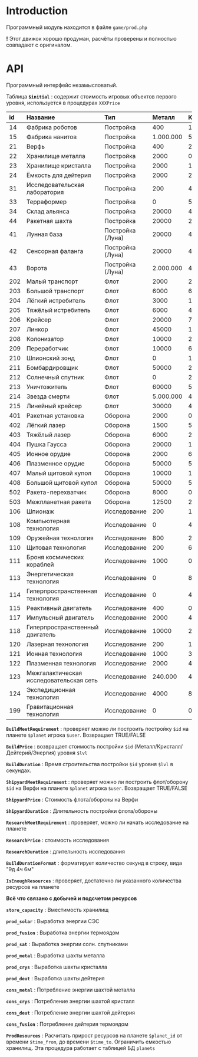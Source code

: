# Introduction #

Программный модуль находится в файле `game/prod.php`

**!** Этот движок хорошо продуман, расчёты проверены и полностью совпадают с оригиналом.

# API #

Программный интерфейс незамысловатый.

Таблица **`$initial`** : содержит стоимость игровых объектов первого уровня, используется в процедурах `XXXPrice`

| **id** | **Название** | **Тип** | **Металл** | **Кристалл** | **Дейтерий** | **Энергия** |
|:-------|:-------------|:--------|:-----------|:-------------|:-------------|:------------|
|14      | Фабрика роботов|Постройка|400         |120           |200           |0            |
|15      | Фабрика нанитов|Постройка|1.000.000   |500.000       |100.000       |0            |
|21      | Верфь        |Постройка|400         |200           |100           |0            |
|22      | Хранилище металла|Постройка|2000        |0             |0             |0            |
|23      | Хранилище кристалла|Постройка|2000        |1000          |0             |0            |
|24      | Ёмкость для дейтерия|Постройка|2000        |2000          |0             |0            |
|31      | Исследовательская лаборатория|Постройка|200         |400           |200           |0            |
|33      | Терраформер  |Постройка|0           |50.000        |100.000       |1000         |
|34      | Склад альянса|Постройка|20000       |40000         |0             |0            |
|44      | Ракетная шахта|Постройка|20000       |20000         |1000          |0            |
|41      | Лунная база  |Постройка (Луна)|20000       |40000         |20000         |0            |
|42      | Сенсорная фаланга|Постройка (Луна)|20000       |40000         |20000         |0            |
|43      | Ворота       |Постройка (Луна)|2.000.000   |4.000.000     |2.000.000     |0            |
|202     | Малый транспорт|Флот     |2000        |2000          |0             |0            |
|203     | Большой транспорт|Флот     |6000        |6000          |0             |0            |
|204     | Лёгкий истребитель|Флот     |3000        |1000          |0             |0            |
|205     | Тяжёлый истребитель|Флот     |6000        |4000          |0             |0            |
|206     | Крейсер      |Флот     |20000       |7000          |2000          |0            |
|207     | Линкор       |Флот     |45000       |15000         |0             |0            |
|208     | Колонизатор  |Флот     |10000       |20000         |10000         |0            |
|209     | Переработчик |Флот     |10000       |6000          |2000          |0            |
|210     | Шпионский зонд|Флот     |0           |1000          |0             |0            |
|211     | Бомбардировщик|Флот     |50000       |25000         |15000         |0            |
|212     | Солнечный спутник|Флот     |0           |2000          |500           |0            |
|213     | Уничтожитель |Флот     |60000       |50000         |15000         |0            |
|214     | Звезда смерти|Флот     |5.000.000   |4.000.000     |1.000.000     |0            |
|215     | Линейный крейсер|Флот     |30000       |40000         |15000         |0            |
|401     | Ракетная установка|Оборона  |2000        |0             |0             |0            |
|402     | Лёгкий лазер |Оборона  |1500        |500           |0             |0            |
|403     | Тяжёлый лазер|Оборона  |6000        |2000          |0             |0            |
|404     | Пушка Гаусса |Оборона  |20000       |15000         |2000          |0            |
|405     | Ионное орудие|Оборона  |2000        |6000          |0             |0            |
|406     | Плазменное орудие|Оборона  |50000       |50000         |30000         |0            |
|407     | Малый щитовой купол|Оборона  |10000       |10000         |0             |0            |
|408     | Большой щитовой купол|Оборона  |50000       |50000         |0             |0            |
|502     | Ракета-перехватчик|Оборона  |8000        |0             |2000          |0            |
|503     | Межпланетная ракета|Оборона  |12500       |2500          |10000         |0            |
|106     | Шпионаж      |Исследование|200         |1000          |200           |0            |
|108     | Компьютерная технология|Исследование|0           |400           |600           |0            |
|109     | Оружейная технология|Исследование|800         |200           |0             |0            |
|110     | Щитовая технология|Исследование|200         |600           |0             |0            |
|111     | Броня космических кораблей|Исследование|1000        |0             |0             |0            |
|113     | Энергетическая технология|Исследование|0           |800           |400           |0            |
|114     | Гиперпространственная технология|Исследование|0           |4000          |2000          |0            |
|115     | Реактивный двигатель|Исследование|400         |0             |600           |0            |
|117     | Импульсный двигатель|Исследование|2000        |4000          |600           |0            |
|118     | Гиперпространственный двигатель|Исследование|10000       |20000         |6000          |0            |
|120     | Лазерная технология|Исследование|200         |100           |0             |0            |
|121     | Ионная технология|Исследование|1000        |300           |100           |0            |
|122     | Плазменная технология|Исследование|2000        |4000          |1000          |0            |
|123     | Межгалактическая исследовательская сеть|Исследование|240.000     |400.000       |160.000       |0            |
|124     | Экспедиционная технология|Исследование|4000        |8000          |4000          |0            |
|199     | Гравитационная технология|Исследование|0           |0             |0             |300.000      |

**`BuildMeetRequirement`** : проверяет можно ли построить постройку `$id` на планете `$planet` игрока `$user`. Возвращает TRUE/FALSE

**`BuildPrice`** : возвращает стоимость постройки `$id` (Металл/Кристалл/Дейтерий/Энергия) уровня `$lvl`

**`BuildDuration`** : Время строительства постройки `$id` уровня `$lvl` в секундах.

**`ShipyardMeetRequirement`** : проверяет можно ли построить флот/оборону `$id` на Верфи на планете `$planet` игрока `$user`. Возвращает TRUE/FALSE

**`ShipyardPrice`** : Стоимость флота/обороны на Верфи

**`ShipyardDuration`** : Длительность постройки флота/обороны

**`ResearchMeetRequirement`** : проверяет, можно ли начать исследование на планете

**`ResearchPrice`** : стоимость исследования

**`ResearchDuration`** : длительность исследования

**`BuildDurationFormat`** : форматирует количество секунд в строку, вида "9д 4ч 6м"

**`IsEnoughResources`** : проверяет, достаточно ли указанного количества ресурсов на планете

**Всё что связано с добычей и подсчетом ресурсов**

**`store_capacity`** : Вместимость хранилищ

**`prod_solar`** : Выработка энергии СЭС

**`prod_fusion`** : Выработка энергии термоядом

**`prod_sat`** : Выработка энергии солн. спутниками

**`prod_metal`** : Выработка шахты металла

**`prod_crys`** : Выработка шахты кристалла

**`prod_deut`** : Выработка шахты дейтерия

**`cons_metal`** : Потребление энергии шахтой металла

**`cons_crys`** : Потребление энергии шахтой кристалл

**`cons_deut`** : Потребление энергии шахтой дейтерия

**`cons_fusion`** : Потребление дейтерия термоядом

**`ProdResources`** : Расчитать прирост ресурсов на планете `$planet_id` от времени `$time_from`, до времени `$time_to`. Ограничить емкостью хранилищ. Эта процедура работает с таблицей БД `planets`